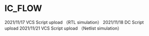 # IC_FLOW
2021/11/17 VCS Script upload （RTL simulation）
2021/11/18 DC  Script upload
2021/11/21 VCS Script upload （Netlist simulation）
